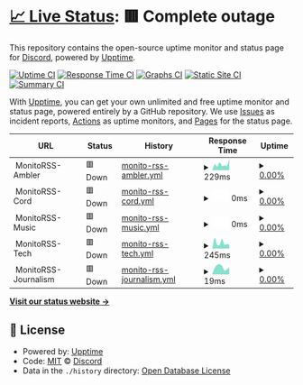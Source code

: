 # [📈 Live Status](https://discord-creator.github.io/upptime): <!--live status--> **🟥 Complete outage**

This repository contains the open-source uptime monitor and status page for [Discord](https://discord-creator.github.io/upptime), powered by [Upptime](https://github.com/upptime/upptime).

[![Uptime CI](https://github.com/discord-creator/upptime/workflows/Uptime%20CI/badge.svg)](https://github.com/discord-creator/upptime/actions?query=workflow%3A%22Uptime+CI%22)
[![Response Time CI](https://github.com/discord-creator/upptime/workflows/Response%20Time%20CI/badge.svg)](https://github.com/discord-creator/upptime/actions?query=workflow%3A%22Response+Time+CI%22)
[![Graphs CI](https://github.com/discord-creator/upptime/workflows/Graphs%20CI/badge.svg)](https://github.com/discord-creator/upptime/actions?query=workflow%3A%22Graphs+CI%22)
[![Static Site CI](https://github.com/discord-creator/upptime/workflows/Static%20Site%20CI/badge.svg)](https://github.com/discord-creator/upptime/actions?query=workflow%3A%22Static+Site+CI%22)
[![Summary CI](https://github.com/discord-creator/upptime/workflows/Summary%20CI/badge.svg)](https://github.com/discord-creator/upptime/actions?query=workflow%3A%22Summary+CI%22)

With [Upptime](https://upptime.js.org), you can get your own unlimited and free uptime monitor and status page, powered entirely by a GitHub repository. We use [Issues](https://github.com/discord-creator/upptime/issues) as incident reports, [Actions](https://github.com/discord-creator/upptime/actions) as uptime monitors, and [Pages](https://discord-creator.github.io/upptime) for the status page.

<!--start: status pages-->
<!-- This summary is generated by Upptime (https://github.com/upptime/upptime) -->
<!-- Do not edit this manually, your changes will be overwritten -->
<!-- prettier-ignore -->
| URL | Status | History | Response Time | Uptime |
| --- | ------ | ------- | ------------- | ------ |
| <img alt="" src="https://icons.duckduckgo.com/ip3/null.ico" height="13"> MonitoRSS-Ambler | 🟥 Down | [monito-rss-ambler.yml](https://github.com/discord-creator/upptime/commits/HEAD/history/monito-rss-ambler.yml) | <details><summary><img alt="Response time graph" src="./graphs/monito-rss-ambler/response-time-week.png" height="20"> 229ms</summary><br><a href="https://discord-creator.github.io/upptime/history/monito-rss-ambler"><img alt="Response time 226" src="https://img.shields.io/endpoint?url=https%3A%2F%2Fraw.githubusercontent.com%2Fdiscord-creator%2Fupptime%2FHEAD%2Fapi%2Fmonito-rss-ambler%2Fresponse-time.json"></a><br><a href="https://discord-creator.github.io/upptime/history/monito-rss-ambler"><img alt="24-hour response time 433" src="https://img.shields.io/endpoint?url=https%3A%2F%2Fraw.githubusercontent.com%2Fdiscord-creator%2Fupptime%2FHEAD%2Fapi%2Fmonito-rss-ambler%2Fresponse-time-day.json"></a><br><a href="https://discord-creator.github.io/upptime/history/monito-rss-ambler"><img alt="7-day response time 229" src="https://img.shields.io/endpoint?url=https%3A%2F%2Fraw.githubusercontent.com%2Fdiscord-creator%2Fupptime%2FHEAD%2Fapi%2Fmonito-rss-ambler%2Fresponse-time-week.json"></a><br><a href="https://discord-creator.github.io/upptime/history/monito-rss-ambler"><img alt="30-day response time 219" src="https://img.shields.io/endpoint?url=https%3A%2F%2Fraw.githubusercontent.com%2Fdiscord-creator%2Fupptime%2FHEAD%2Fapi%2Fmonito-rss-ambler%2Fresponse-time-month.json"></a><br><a href="https://discord-creator.github.io/upptime/history/monito-rss-ambler"><img alt="1-year response time 237" src="https://img.shields.io/endpoint?url=https%3A%2F%2Fraw.githubusercontent.com%2Fdiscord-creator%2Fupptime%2FHEAD%2Fapi%2Fmonito-rss-ambler%2Fresponse-time-year.json"></a></details> | <details><summary><a href="https://discord-creator.github.io/upptime/history/monito-rss-ambler">0.00%</a></summary><a href="https://discord-creator.github.io/upptime/history/monito-rss-ambler"><img alt="All-time uptime 52.13%" src="https://img.shields.io/endpoint?url=https%3A%2F%2Fraw.githubusercontent.com%2Fdiscord-creator%2Fupptime%2FHEAD%2Fapi%2Fmonito-rss-ambler%2Fuptime.json"></a><br><a href="https://discord-creator.github.io/upptime/history/monito-rss-ambler"><img alt="24-hour uptime 0.00%" src="https://img.shields.io/endpoint?url=https%3A%2F%2Fraw.githubusercontent.com%2Fdiscord-creator%2Fupptime%2FHEAD%2Fapi%2Fmonito-rss-ambler%2Fuptime-day.json"></a><br><a href="https://discord-creator.github.io/upptime/history/monito-rss-ambler"><img alt="7-day uptime 0.00%" src="https://img.shields.io/endpoint?url=https%3A%2F%2Fraw.githubusercontent.com%2Fdiscord-creator%2Fupptime%2FHEAD%2Fapi%2Fmonito-rss-ambler%2Fuptime-week.json"></a><br><a href="https://discord-creator.github.io/upptime/history/monito-rss-ambler"><img alt="30-day uptime 0.00%" src="https://img.shields.io/endpoint?url=https%3A%2F%2Fraw.githubusercontent.com%2Fdiscord-creator%2Fupptime%2FHEAD%2Fapi%2Fmonito-rss-ambler%2Fuptime-month.json"></a><br><a href="https://discord-creator.github.io/upptime/history/monito-rss-ambler"><img alt="1-year uptime 0.00%" src="https://img.shields.io/endpoint?url=https%3A%2F%2Fraw.githubusercontent.com%2Fdiscord-creator%2Fupptime%2FHEAD%2Fapi%2Fmonito-rss-ambler%2Fuptime-year.json"></a></details>
| <img alt="" src="https://icons.duckduckgo.com/ip3/null.ico" height="13"> MonitoRSS-Cord | 🟥 Down | [monito-rss-cord.yml](https://github.com/discord-creator/upptime/commits/HEAD/history/monito-rss-cord.yml) | <details><summary><img alt="Response time graph" src="./graphs/monito-rss-cord/response-time-week.png" height="20"> 0ms</summary><br><a href="https://discord-creator.github.io/upptime/history/monito-rss-cord"><img alt="Response time 179" src="https://img.shields.io/endpoint?url=https%3A%2F%2Fraw.githubusercontent.com%2Fdiscord-creator%2Fupptime%2FHEAD%2Fapi%2Fmonito-rss-cord%2Fresponse-time.json"></a><br><a href="https://discord-creator.github.io/upptime/history/monito-rss-cord"><img alt="24-hour response time 0" src="https://img.shields.io/endpoint?url=https%3A%2F%2Fraw.githubusercontent.com%2Fdiscord-creator%2Fupptime%2FHEAD%2Fapi%2Fmonito-rss-cord%2Fresponse-time-day.json"></a><br><a href="https://discord-creator.github.io/upptime/history/monito-rss-cord"><img alt="7-day response time 0" src="https://img.shields.io/endpoint?url=https%3A%2F%2Fraw.githubusercontent.com%2Fdiscord-creator%2Fupptime%2FHEAD%2Fapi%2Fmonito-rss-cord%2Fresponse-time-week.json"></a><br><a href="https://discord-creator.github.io/upptime/history/monito-rss-cord"><img alt="30-day response time 0" src="https://img.shields.io/endpoint?url=https%3A%2F%2Fraw.githubusercontent.com%2Fdiscord-creator%2Fupptime%2FHEAD%2Fapi%2Fmonito-rss-cord%2Fresponse-time-month.json"></a><br><a href="https://discord-creator.github.io/upptime/history/monito-rss-cord"><img alt="1-year response time 200" src="https://img.shields.io/endpoint?url=https%3A%2F%2Fraw.githubusercontent.com%2Fdiscord-creator%2Fupptime%2FHEAD%2Fapi%2Fmonito-rss-cord%2Fresponse-time-year.json"></a></details> | <details><summary><a href="https://discord-creator.github.io/upptime/history/monito-rss-cord">0.00%</a></summary><a href="https://discord-creator.github.io/upptime/history/monito-rss-cord"><img alt="All-time uptime 47.39%" src="https://img.shields.io/endpoint?url=https%3A%2F%2Fraw.githubusercontent.com%2Fdiscord-creator%2Fupptime%2FHEAD%2Fapi%2Fmonito-rss-cord%2Fuptime.json"></a><br><a href="https://discord-creator.github.io/upptime/history/monito-rss-cord"><img alt="24-hour uptime 0.00%" src="https://img.shields.io/endpoint?url=https%3A%2F%2Fraw.githubusercontent.com%2Fdiscord-creator%2Fupptime%2FHEAD%2Fapi%2Fmonito-rss-cord%2Fuptime-day.json"></a><br><a href="https://discord-creator.github.io/upptime/history/monito-rss-cord"><img alt="7-day uptime 0.00%" src="https://img.shields.io/endpoint?url=https%3A%2F%2Fraw.githubusercontent.com%2Fdiscord-creator%2Fupptime%2FHEAD%2Fapi%2Fmonito-rss-cord%2Fuptime-week.json"></a><br><a href="https://discord-creator.github.io/upptime/history/monito-rss-cord"><img alt="30-day uptime 0.00%" src="https://img.shields.io/endpoint?url=https%3A%2F%2Fraw.githubusercontent.com%2Fdiscord-creator%2Fupptime%2FHEAD%2Fapi%2Fmonito-rss-cord%2Fuptime-month.json"></a><br><a href="https://discord-creator.github.io/upptime/history/monito-rss-cord"><img alt="1-year uptime 0.00%" src="https://img.shields.io/endpoint?url=https%3A%2F%2Fraw.githubusercontent.com%2Fdiscord-creator%2Fupptime%2FHEAD%2Fapi%2Fmonito-rss-cord%2Fuptime-year.json"></a></details>
| <img alt="" src="https://icons.duckduckgo.com/ip3/null.ico" height="13"> MonitoRSS-Music | 🟥 Down | [monito-rss-music.yml](https://github.com/discord-creator/upptime/commits/HEAD/history/monito-rss-music.yml) | <details><summary><img alt="Response time graph" src="./graphs/monito-rss-music/response-time-week.png" height="20"> 0ms</summary><br><a href="https://discord-creator.github.io/upptime/history/monito-rss-music"><img alt="Response time 213" src="https://img.shields.io/endpoint?url=https%3A%2F%2Fraw.githubusercontent.com%2Fdiscord-creator%2Fupptime%2FHEAD%2Fapi%2Fmonito-rss-music%2Fresponse-time.json"></a><br><a href="https://discord-creator.github.io/upptime/history/monito-rss-music"><img alt="24-hour response time 0" src="https://img.shields.io/endpoint?url=https%3A%2F%2Fraw.githubusercontent.com%2Fdiscord-creator%2Fupptime%2FHEAD%2Fapi%2Fmonito-rss-music%2Fresponse-time-day.json"></a><br><a href="https://discord-creator.github.io/upptime/history/monito-rss-music"><img alt="7-day response time 0" src="https://img.shields.io/endpoint?url=https%3A%2F%2Fraw.githubusercontent.com%2Fdiscord-creator%2Fupptime%2FHEAD%2Fapi%2Fmonito-rss-music%2Fresponse-time-week.json"></a><br><a href="https://discord-creator.github.io/upptime/history/monito-rss-music"><img alt="30-day response time 0" src="https://img.shields.io/endpoint?url=https%3A%2F%2Fraw.githubusercontent.com%2Fdiscord-creator%2Fupptime%2FHEAD%2Fapi%2Fmonito-rss-music%2Fresponse-time-month.json"></a><br><a href="https://discord-creator.github.io/upptime/history/monito-rss-music"><img alt="1-year response time 170" src="https://img.shields.io/endpoint?url=https%3A%2F%2Fraw.githubusercontent.com%2Fdiscord-creator%2Fupptime%2FHEAD%2Fapi%2Fmonito-rss-music%2Fresponse-time-year.json"></a></details> | <details><summary><a href="https://discord-creator.github.io/upptime/history/monito-rss-music">0.00%</a></summary><a href="https://discord-creator.github.io/upptime/history/monito-rss-music"><img alt="All-time uptime 37.98%" src="https://img.shields.io/endpoint?url=https%3A%2F%2Fraw.githubusercontent.com%2Fdiscord-creator%2Fupptime%2FHEAD%2Fapi%2Fmonito-rss-music%2Fuptime.json"></a><br><a href="https://discord-creator.github.io/upptime/history/monito-rss-music"><img alt="24-hour uptime 0.00%" src="https://img.shields.io/endpoint?url=https%3A%2F%2Fraw.githubusercontent.com%2Fdiscord-creator%2Fupptime%2FHEAD%2Fapi%2Fmonito-rss-music%2Fuptime-day.json"></a><br><a href="https://discord-creator.github.io/upptime/history/monito-rss-music"><img alt="7-day uptime 0.00%" src="https://img.shields.io/endpoint?url=https%3A%2F%2Fraw.githubusercontent.com%2Fdiscord-creator%2Fupptime%2FHEAD%2Fapi%2Fmonito-rss-music%2Fuptime-week.json"></a><br><a href="https://discord-creator.github.io/upptime/history/monito-rss-music"><img alt="30-day uptime 0.00%" src="https://img.shields.io/endpoint?url=https%3A%2F%2Fraw.githubusercontent.com%2Fdiscord-creator%2Fupptime%2FHEAD%2Fapi%2Fmonito-rss-music%2Fuptime-month.json"></a><br><a href="https://discord-creator.github.io/upptime/history/monito-rss-music"><img alt="1-year uptime 0.00%" src="https://img.shields.io/endpoint?url=https%3A%2F%2Fraw.githubusercontent.com%2Fdiscord-creator%2Fupptime%2FHEAD%2Fapi%2Fmonito-rss-music%2Fuptime-year.json"></a></details>
| <img alt="" src="https://icons.duckduckgo.com/ip3/null.ico" height="13"> MonitoRSS-Tech | 🟥 Down | [monito-rss-tech.yml](https://github.com/discord-creator/upptime/commits/HEAD/history/monito-rss-tech.yml) | <details><summary><img alt="Response time graph" src="./graphs/monito-rss-tech/response-time-week.png" height="20"> 245ms</summary><br><a href="https://discord-creator.github.io/upptime/history/monito-rss-tech"><img alt="Response time 246" src="https://img.shields.io/endpoint?url=https%3A%2F%2Fraw.githubusercontent.com%2Fdiscord-creator%2Fupptime%2FHEAD%2Fapi%2Fmonito-rss-tech%2Fresponse-time.json"></a><br><a href="https://discord-creator.github.io/upptime/history/monito-rss-tech"><img alt="24-hour response time 176" src="https://img.shields.io/endpoint?url=https%3A%2F%2Fraw.githubusercontent.com%2Fdiscord-creator%2Fupptime%2FHEAD%2Fapi%2Fmonito-rss-tech%2Fresponse-time-day.json"></a><br><a href="https://discord-creator.github.io/upptime/history/monito-rss-tech"><img alt="7-day response time 245" src="https://img.shields.io/endpoint?url=https%3A%2F%2Fraw.githubusercontent.com%2Fdiscord-creator%2Fupptime%2FHEAD%2Fapi%2Fmonito-rss-tech%2Fresponse-time-week.json"></a><br><a href="https://discord-creator.github.io/upptime/history/monito-rss-tech"><img alt="30-day response time 238" src="https://img.shields.io/endpoint?url=https%3A%2F%2Fraw.githubusercontent.com%2Fdiscord-creator%2Fupptime%2FHEAD%2Fapi%2Fmonito-rss-tech%2Fresponse-time-month.json"></a><br><a href="https://discord-creator.github.io/upptime/history/monito-rss-tech"><img alt="1-year response time 242" src="https://img.shields.io/endpoint?url=https%3A%2F%2Fraw.githubusercontent.com%2Fdiscord-creator%2Fupptime%2FHEAD%2Fapi%2Fmonito-rss-tech%2Fresponse-time-year.json"></a></details> | <details><summary><a href="https://discord-creator.github.io/upptime/history/monito-rss-tech">0.00%</a></summary><a href="https://discord-creator.github.io/upptime/history/monito-rss-tech"><img alt="All-time uptime 55.15%" src="https://img.shields.io/endpoint?url=https%3A%2F%2Fraw.githubusercontent.com%2Fdiscord-creator%2Fupptime%2FHEAD%2Fapi%2Fmonito-rss-tech%2Fuptime.json"></a><br><a href="https://discord-creator.github.io/upptime/history/monito-rss-tech"><img alt="24-hour uptime 0.00%" src="https://img.shields.io/endpoint?url=https%3A%2F%2Fraw.githubusercontent.com%2Fdiscord-creator%2Fupptime%2FHEAD%2Fapi%2Fmonito-rss-tech%2Fuptime-day.json"></a><br><a href="https://discord-creator.github.io/upptime/history/monito-rss-tech"><img alt="7-day uptime 0.00%" src="https://img.shields.io/endpoint?url=https%3A%2F%2Fraw.githubusercontent.com%2Fdiscord-creator%2Fupptime%2FHEAD%2Fapi%2Fmonito-rss-tech%2Fuptime-week.json"></a><br><a href="https://discord-creator.github.io/upptime/history/monito-rss-tech"><img alt="30-day uptime 0.00%" src="https://img.shields.io/endpoint?url=https%3A%2F%2Fraw.githubusercontent.com%2Fdiscord-creator%2Fupptime%2FHEAD%2Fapi%2Fmonito-rss-tech%2Fuptime-month.json"></a><br><a href="https://discord-creator.github.io/upptime/history/monito-rss-tech"><img alt="1-year uptime 0.00%" src="https://img.shields.io/endpoint?url=https%3A%2F%2Fraw.githubusercontent.com%2Fdiscord-creator%2Fupptime%2FHEAD%2Fapi%2Fmonito-rss-tech%2Fuptime-year.json"></a></details>
| <img alt="" src="https://icons.duckduckgo.com/ip3/null.ico" height="13"> MonitoRSS-Journalism | 🟥 Down | [monito-rss-journalism.yml](https://github.com/discord-creator/upptime/commits/HEAD/history/monito-rss-journalism.yml) | <details><summary><img alt="Response time graph" src="./graphs/monito-rss-journalism/response-time-week.png" height="20"> 19ms</summary><br><a href="https://discord-creator.github.io/upptime/history/monito-rss-journalism"><img alt="Response time 86" src="https://img.shields.io/endpoint?url=https%3A%2F%2Fraw.githubusercontent.com%2Fdiscord-creator%2Fupptime%2FHEAD%2Fapi%2Fmonito-rss-journalism%2Fresponse-time.json"></a><br><a href="https://discord-creator.github.io/upptime/history/monito-rss-journalism"><img alt="24-hour response time 19" src="https://img.shields.io/endpoint?url=https%3A%2F%2Fraw.githubusercontent.com%2Fdiscord-creator%2Fupptime%2FHEAD%2Fapi%2Fmonito-rss-journalism%2Fresponse-time-day.json"></a><br><a href="https://discord-creator.github.io/upptime/history/monito-rss-journalism"><img alt="7-day response time 19" src="https://img.shields.io/endpoint?url=https%3A%2F%2Fraw.githubusercontent.com%2Fdiscord-creator%2Fupptime%2FHEAD%2Fapi%2Fmonito-rss-journalism%2Fresponse-time-week.json"></a><br><a href="https://discord-creator.github.io/upptime/history/monito-rss-journalism"><img alt="30-day response time 27" src="https://img.shields.io/endpoint?url=https%3A%2F%2Fraw.githubusercontent.com%2Fdiscord-creator%2Fupptime%2FHEAD%2Fapi%2Fmonito-rss-journalism%2Fresponse-time-month.json"></a><br><a href="https://discord-creator.github.io/upptime/history/monito-rss-journalism"><img alt="1-year response time 69" src="https://img.shields.io/endpoint?url=https%3A%2F%2Fraw.githubusercontent.com%2Fdiscord-creator%2Fupptime%2FHEAD%2Fapi%2Fmonito-rss-journalism%2Fresponse-time-year.json"></a></details> | <details><summary><a href="https://discord-creator.github.io/upptime/history/monito-rss-journalism">0.00%</a></summary><a href="https://discord-creator.github.io/upptime/history/monito-rss-journalism"><img alt="All-time uptime 55.16%" src="https://img.shields.io/endpoint?url=https%3A%2F%2Fraw.githubusercontent.com%2Fdiscord-creator%2Fupptime%2FHEAD%2Fapi%2Fmonito-rss-journalism%2Fuptime.json"></a><br><a href="https://discord-creator.github.io/upptime/history/monito-rss-journalism"><img alt="24-hour uptime 0.00%" src="https://img.shields.io/endpoint?url=https%3A%2F%2Fraw.githubusercontent.com%2Fdiscord-creator%2Fupptime%2FHEAD%2Fapi%2Fmonito-rss-journalism%2Fuptime-day.json"></a><br><a href="https://discord-creator.github.io/upptime/history/monito-rss-journalism"><img alt="7-day uptime 0.00%" src="https://img.shields.io/endpoint?url=https%3A%2F%2Fraw.githubusercontent.com%2Fdiscord-creator%2Fupptime%2FHEAD%2Fapi%2Fmonito-rss-journalism%2Fuptime-week.json"></a><br><a href="https://discord-creator.github.io/upptime/history/monito-rss-journalism"><img alt="30-day uptime 0.00%" src="https://img.shields.io/endpoint?url=https%3A%2F%2Fraw.githubusercontent.com%2Fdiscord-creator%2Fupptime%2FHEAD%2Fapi%2Fmonito-rss-journalism%2Fuptime-month.json"></a><br><a href="https://discord-creator.github.io/upptime/history/monito-rss-journalism"><img alt="1-year uptime 0.00%" src="https://img.shields.io/endpoint?url=https%3A%2F%2Fraw.githubusercontent.com%2Fdiscord-creator%2Fupptime%2FHEAD%2Fapi%2Fmonito-rss-journalism%2Fuptime-year.json"></a></details>

<!--end: status pages-->

[**Visit our status website →**](https://discord-creator.github.io/upptime)

## 📄 License

- Powered by: [Upptime](https://github.com/upptime/upptime)
- Code: [MIT](./LICENSE) © [Discord](https://discord-creator.github.io/upptime)
- Data in the `./history` directory: [Open Database License](https://opendatacommons.org/licenses/odbl/1-0/)
